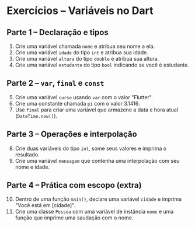 


# Exercícios – Variáveis no Dart

## Parte 1 – Declaração e tipos

1. Crie uma variável chamada `nome` e atribua seu nome a ela.
2. Crie uma variável `idade` do tipo `int` e atribua sua idade.
3. Crie uma variável `altura` do tipo `double` e atribua sua altura.
4. Crie uma variável `estudante` do tipo `bool` indicando se você é estudante.

## Parte 2 – `var`, `final` e `const`

5. Crie uma variável `curso` usando `var` com o valor "Flutter".
6. Crie uma constante chamada `pi` com o valor 3.1416.
7. Use `final` para criar uma variável que armazene a data e hora atual (`DateTime.now()`).

## Parte 3 – Operações e interpolação

8. Crie duas variáveis do tipo `int`, some seus valores e imprima o resultado.
9. Crie uma variável `mensagem` que contenha uma interpolação com seu nome e idade.

## Parte 4 – Prática com escopo (extra)

10. Dentro de uma função `main()`, declare uma variável `cidade` e imprima "Você está em [cidade]".
11. Crie uma classe `Pessoa` com uma variável de instância `nome` e uma função que imprime uma saudação com o nome.